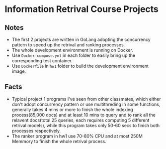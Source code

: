 Information Retrival Course Projects
===

Notes
---
* The first 2 projects are written in GoLang adopting the concurrency pattern to speed up the retrival and ranking processes.
* The whole development environment is running on Docker.
* Use `Docker-compose.yml` in each folder to easily bring up the corresponding test container.
* Use `Dockerfile` in `hw1` folder to build the development environment image.

Facts
---
* Typical project 1 programs I've seen from other classmates, which either don't adopt concurrency pattern or use multithreding in some functions, generally takes 4 mins or more to finish the whole indexing process(85,000 docs) and at least 10 mins to query and to rank all the relavent docs(total 25 queries, each requires computing 5 different retrival models), while this program takes only 50-60 secs to finish both processes respectively.
* The ranker program in hw1 use 70-80% CPU and at most 250M Memmory to finish the whole retrival process.